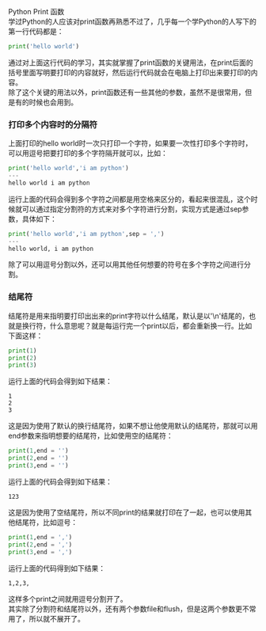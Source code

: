 Python Print 函数<br />学过Python的人应该对print函数再熟悉不过了，几乎每一个学Python的人写下的第一行代码都是：
```python
print('hello world')
```
通过对上面这行代码的学习，其实就掌握了print函数的关键用法，在print后面的括号里面写明要打印的内容就好，然后运行代码就会在电脑上打印出来要打印的内容。<br />除了这个关键的用法以外，print函数还有一些其他的参数，虽然不是很常用，但是有的时候也会用到。
<a name="AhqK8"></a>
### 打印多个内容时的分隔符
上面打印的hello world时一次只打印一个字符，如果要一次性打印多个字符时，可以用逗号把要打印的多个字符隔开就可以，比如：
```python
print('hello world','i am python')
---
hello world i am python
```
运行上面的代码会得到多个字符之间都是用空格来区分的，看起来很混乱，这个时候就可以通过指定分割符的方式来对多个字符进行分割，实现方式是通过sep参数，具体如下：
```python
print('hello world','i am python',sep = ',')
---
hello world, i am python
```
除了可以用逗号分割以外，还可以用其他任何想要的符号在多个字符之间进行分割。
<a name="BdRQ8"></a>
### 结尾符
结尾符是用来指明要打印出出来的print字符以什么结尾，默认是以'\n'结尾的，也就是换行符，什么意思呢？就是每运行完一个print以后，都会重新换一行。比如下面这样：
```python
print(1)
print(2)
print(3)
```
运行上面的代码会得到如下结果：
```
1
2
3
```
这是因为使用了默认的换行结尾符，如果不想让他使用默认的结尾符，那就可以用end参数来指明想要的结尾符，比如使用空的结尾符：
```python
print(1,end = '')
print(2,end = '')
print(3,end = '')
```
运行上面的代码会得到如下结果：
```
123
```
这是因为使用了空结尾符，所以不同print的结果就打印在了一起，也可以使用其他结尾符，比如逗号：
```python
print(1,end = ',')
print(2,end = ',')
print(3,end = ',')
```
运行上面的代码得到如下结果：
```
1,2,3,
```
这样多个print之间就用逗号分割开了。<br />其实除了分割符和结尾符以外，还有两个参数file和flush，但是这两个参数更不常用了，所以就不展开了。
